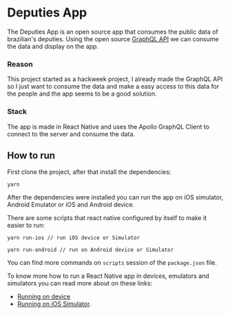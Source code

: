 # Deputies App

The Deputies App is an open source app that consumes the public data of brazilian's
deputies. Using the open source [GraphQL API](https://github.com/matheusrocha89/graphql-camara-deputados)
we can consume the data and display on the app.

### Reason

This project started as a hackweek project, I already made the GraphQL API so I just want to consume
the data and make a easy access to this data for the people and the app seems to be a good solution.

### Stack

The app is made in React Native and uses the Apollo GraphQL Client to connect to the server and
consume the data.

## How to run

First clone the project, after that install the dependencies:

```
yarn
```

After the dependencies were installed you can run the app on iOS simulator, Android Emulator or iOS and Android device.

There are some scripts that react native configured by itself to make it easier to run:

```
yarn run-ios // run iOS device or Simulator
```

```
yarn run-android // run on Android device or Simulator
```

You can find more commands on `scripts` session of the `package.json` file.

To know more how to run a React Native app in devices, emulators and simulators you can read more about on these links:
 - [Running on device](https://facebook.github.io/react-native/docs/running-on-device)
 - [Running on iOS Simulator](https://facebook.github.io/react-native/docs/running-on-simulator-ios).
